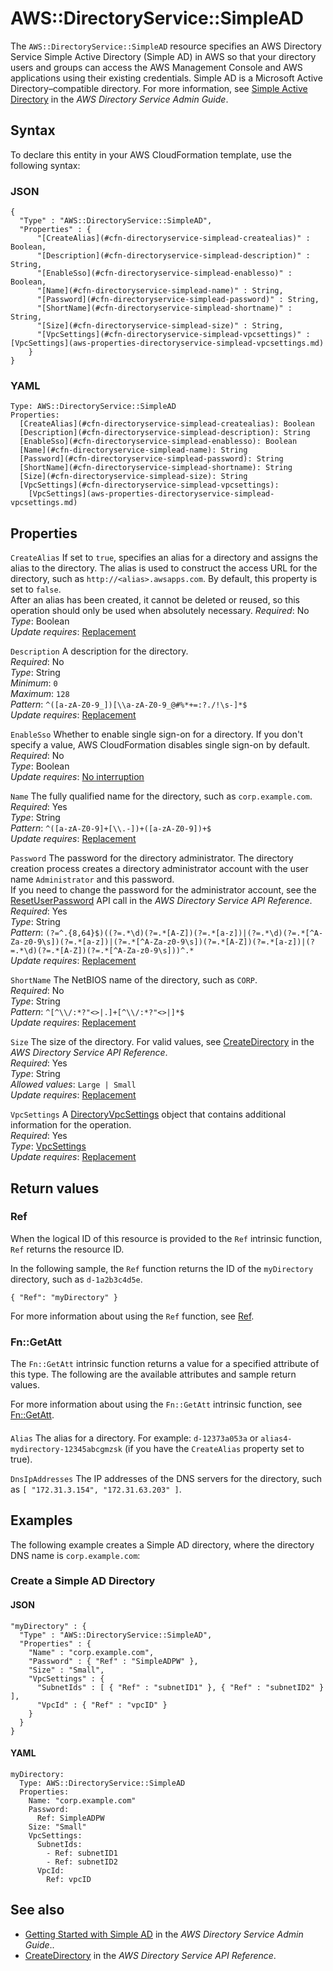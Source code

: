 # AWS::DirectoryService::SimpleAD<a name="aws-resource-directoryservice-simplead"></a>

The `AWS::DirectoryService::SimpleAD` resource specifies an AWS Directory Service Simple Active Directory \(Simple AD\) in AWS so that your directory users and groups can access the AWS Management Console and AWS applications using their existing credentials\. Simple AD is a Microsoft Active Directory–compatible directory\. For more information, see [Simple Active Directory](https://docs.aws.amazon.com/directoryservice/latest/admin-guide/directory_simple_ad.html) in the *AWS Directory Service Admin Guide*\.

## Syntax<a name="aws-resource-directoryservice-simplead-syntax"></a>

To declare this entity in your AWS CloudFormation template, use the following syntax:

### JSON<a name="aws-resource-directoryservice-simplead-syntax.json"></a>

```
{
  "Type" : "AWS::DirectoryService::SimpleAD",
  "Properties" : {
      "[CreateAlias](#cfn-directoryservice-simplead-createalias)" : Boolean,
      "[Description](#cfn-directoryservice-simplead-description)" : String,
      "[EnableSso](#cfn-directoryservice-simplead-enablesso)" : Boolean,
      "[Name](#cfn-directoryservice-simplead-name)" : String,
      "[Password](#cfn-directoryservice-simplead-password)" : String,
      "[ShortName](#cfn-directoryservice-simplead-shortname)" : String,
      "[Size](#cfn-directoryservice-simplead-size)" : String,
      "[VpcSettings](#cfn-directoryservice-simplead-vpcsettings)" : [VpcSettings](aws-properties-directoryservice-simplead-vpcsettings.md)
    }
}
```

### YAML<a name="aws-resource-directoryservice-simplead-syntax.yaml"></a>

```
Type: AWS::DirectoryService::SimpleAD
Properties: 
  [CreateAlias](#cfn-directoryservice-simplead-createalias): Boolean
  [Description](#cfn-directoryservice-simplead-description): String
  [EnableSso](#cfn-directoryservice-simplead-enablesso): Boolean
  [Name](#cfn-directoryservice-simplead-name): String
  [Password](#cfn-directoryservice-simplead-password): String
  [ShortName](#cfn-directoryservice-simplead-shortname): String
  [Size](#cfn-directoryservice-simplead-size): String
  [VpcSettings](#cfn-directoryservice-simplead-vpcsettings): 
    [VpcSettings](aws-properties-directoryservice-simplead-vpcsettings.md)
```

## Properties<a name="aws-resource-directoryservice-simplead-properties"></a>

`CreateAlias`  <a name="cfn-directoryservice-simplead-createalias"></a>
If set to `true`, specifies an alias for a directory and assigns the alias to the directory\. The alias is used to construct the access URL for the directory, such as `http://<alias>.awsapps.com`\. By default, this property is set to `false`\.  
After an alias has been created, it cannot be deleted or reused, so this operation should only be used when absolutely necessary\.
*Required*: No  
*Type*: Boolean  
*Update requires*: [Replacement](https://docs.aws.amazon.com/AWSCloudFormation/latest/UserGuide/using-cfn-updating-stacks-update-behaviors.html#update-replacement)

`Description`  <a name="cfn-directoryservice-simplead-description"></a>
A description for the directory\.  
*Required*: No  
*Type*: String  
*Minimum*: `0`  
*Maximum*: `128`  
*Pattern*: `^([a-zA-Z0-9_])[\\a-zA-Z0-9_@#%*+=:?./!\s-]*$`  
*Update requires*: [Replacement](https://docs.aws.amazon.com/AWSCloudFormation/latest/UserGuide/using-cfn-updating-stacks-update-behaviors.html#update-replacement)

`EnableSso`  <a name="cfn-directoryservice-simplead-enablesso"></a>
Whether to enable single sign\-on for a directory\. If you don't specify a value, AWS CloudFormation disables single sign\-on by default\.  
*Required*: No  
*Type*: Boolean  
*Update requires*: [No interruption](https://docs.aws.amazon.com/AWSCloudFormation/latest/UserGuide/using-cfn-updating-stacks-update-behaviors.html#update-no-interrupt)

`Name`  <a name="cfn-directoryservice-simplead-name"></a>
The fully qualified name for the directory, such as `corp.example.com`\.  
*Required*: Yes  
*Type*: String  
*Pattern*: `^([a-zA-Z0-9]+[\\.-])+([a-zA-Z0-9])+$`  
*Update requires*: [Replacement](https://docs.aws.amazon.com/AWSCloudFormation/latest/UserGuide/using-cfn-updating-stacks-update-behaviors.html#update-replacement)

`Password`  <a name="cfn-directoryservice-simplead-password"></a>
The password for the directory administrator\. The directory creation process creates a directory administrator account with the user name `Administrator` and this password\.  
If you need to change the password for the administrator account, see the [ResetUserPassword](https://docs.aws.amazon.com/directoryservice/latest/devguide/API_ResetUserPassword.html) API call in the *AWS Directory Service API Reference*\.  
*Required*: Yes  
*Type*: String  
*Pattern*: `(?=^.{8,64}$)((?=.*\d)(?=.*[A-Z])(?=.*[a-z])|(?=.*\d)(?=.*[^A-Za-z0-9\s])(?=.*[a-z])|(?=.*[^A-Za-z0-9\s])(?=.*[A-Z])(?=.*[a-z])|(?=.*\d)(?=.*[A-Z])(?=.*[^A-Za-z0-9\s]))^.*`  
*Update requires*: [Replacement](https://docs.aws.amazon.com/AWSCloudFormation/latest/UserGuide/using-cfn-updating-stacks-update-behaviors.html#update-replacement)

`ShortName`  <a name="cfn-directoryservice-simplead-shortname"></a>
The NetBIOS name of the directory, such as `CORP`\.  
*Required*: No  
*Type*: String  
*Pattern*: `^[^\\/:*?"<>|.]+[^\\/:*?"<>|]*$`  
*Update requires*: [Replacement](https://docs.aws.amazon.com/AWSCloudFormation/latest/UserGuide/using-cfn-updating-stacks-update-behaviors.html#update-replacement)

`Size`  <a name="cfn-directoryservice-simplead-size"></a>
The size of the directory\. For valid values, see [CreateDirectory](https://docs.aws.amazon.com/directoryservice/latest/devguide/API_CreateDirectory.html) in the *AWS Directory Service API Reference*\.  
*Required*: Yes  
*Type*: String  
*Allowed values*: `Large | Small`  
*Update requires*: [Replacement](https://docs.aws.amazon.com/AWSCloudFormation/latest/UserGuide/using-cfn-updating-stacks-update-behaviors.html#update-replacement)

`VpcSettings`  <a name="cfn-directoryservice-simplead-vpcsettings"></a>
A [DirectoryVpcSettings](https://docs.aws.amazon.com/directoryservice/latest/devguide/API_DirectoryVpcSettings.html) object that contains additional information for the operation\.  
*Required*: Yes  
*Type*: [VpcSettings](aws-properties-directoryservice-simplead-vpcsettings.md)  
*Update requires*: [Replacement](https://docs.aws.amazon.com/AWSCloudFormation/latest/UserGuide/using-cfn-updating-stacks-update-behaviors.html#update-replacement)

## Return values<a name="aws-resource-directoryservice-simplead-return-values"></a>

### Ref<a name="aws-resource-directoryservice-simplead-return-values-ref"></a>

When the logical ID of this resource is provided to the `Ref` intrinsic function, `Ref` returns the resource ID\.

In the following sample, the `Ref` function returns the ID of the `myDirectory` directory, such as `d-1a2b3c4d5e`\.

`{ "Ref": "myDirectory" }`

For more information about using the `Ref` function, see [Ref](https://docs.aws.amazon.com/AWSCloudFormation/latest/UserGuide/intrinsic-function-reference-ref.html)\.

### Fn::GetAtt<a name="aws-resource-directoryservice-simplead-return-values-fn--getatt"></a>

The `Fn::GetAtt` intrinsic function returns a value for a specified attribute of this type\. The following are the available attributes and sample return values\.

For more information about using the `Fn::GetAtt` intrinsic function, see [Fn::GetAtt](https://docs.aws.amazon.com/AWSCloudFormation/latest/UserGuide/intrinsic-function-reference-getatt.html)\.

#### <a name="aws-resource-directoryservice-simplead-return-values-fn--getatt-fn--getatt"></a>

`Alias`  <a name="Alias-fn::getatt"></a>
The alias for a directory\. For example: `d-12373a053a` or `alias4-mydirectory-12345abcgmzsk` \(if you have the `CreateAlias` property set to true\)\.

`DnsIpAddresses`  <a name="DnsIpAddresses-fn::getatt"></a>
The IP addresses of the DNS servers for the directory, such as `[ "172.31.3.154", "172.31.63.203" ]`\.

## Examples<a name="aws-resource-directoryservice-simplead--examples"></a>

The following example creates a Simple AD directory, where the directory DNS name is `corp.example.com`:

### Create a Simple AD Directory<a name="aws-resource-directoryservice-simplead--examples--Create_a_Simple_AD_Directory"></a>

#### JSON<a name="aws-resource-directoryservice-simplead--examples--Create_a_Simple_AD_Directory--json"></a>

```
"myDirectory" : {
  "Type" : "AWS::DirectoryService::SimpleAD",
  "Properties" : {
    "Name" : "corp.example.com",
    "Password" : { "Ref" : "SimpleADPW" },
    "Size" : "Small",
    "VpcSettings" : { 
      "SubnetIds" : [ { "Ref" : "subnetID1" }, { "Ref" : "subnetID2" } ],
      "VpcId" : { "Ref" : "vpcID" }
    }
  }
}
```

#### YAML<a name="aws-resource-directoryservice-simplead--examples--Create_a_Simple_AD_Directory--yaml"></a>

```
myDirectory: 
  Type: AWS::DirectoryService::SimpleAD
  Properties: 
    Name: "corp.example.com"
    Password: 
      Ref: SimpleADPW
    Size: "Small"
    VpcSettings: 
      SubnetIds: 
        - Ref: subnetID1
        - Ref: subnetID2
      VpcId: 
        Ref: vpcID
```

## See also<a name="aws-resource-directoryservice-simplead--seealso"></a>
+ [Getting Started with Simple AD](https://docs.aws.amazon.com/directoryservice/latest/admin-guide/simple_ad_getting_started.html) in the *AWS Directory Service Admin Guide*\.\.
+ [CreateDirectory](https://docs.aws.amazon.com/directoryservice/latest/devguide/API_CreateDirectory.html) in the *AWS Directory Service API Reference*\.